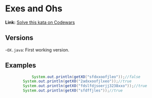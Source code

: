 # Exes and Ohs
**Link:** [Solve this kata on Codewars](https://www.codewars.com/kata/55908aad6620c066bc00002a)
## Versions
-`OX.java`: First working version.
## Examples
```java
    		System.out.println(getXO("sfdxxoofjleo"));//false
		System.out.println(getXO("2adxxoofjlxeo"));//true
		System.out.println(getXO("fdslfdjsoerjj3238xxo"));//true
		System.out.println(getXO("sfdffjles"));//true
		
